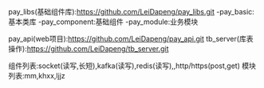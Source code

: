 pay_libs(基础组件库):https://github.com/LeiDapeng/pay_libs.git
-pay_basic:基本类库
-pay_component:基础组件
-pay_module:业务模块


pay_api(web项目):https://github.com/LeiDapeng/pay_api.git
tb_server(库表操作):https://github.com/LeiDapeng/tb_server.git


组件列表:socket(读写,长短),kafka(读写),redis(读写),,http/https(post,get)
模块列表:mm,khxx,ljjz